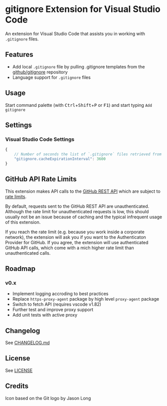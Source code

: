 # gitignore Extension for Visual Studio Code

An extension for Visual Studio Code that assists you in working with `.gitignore` files.


## Features

- Add local `.gitignore` file by pulling .gitignore templates from the [github/gitignore](https://github.com/github/gitignore) repository
- Language support for `.gitignore` files


## Usage

Start command palette (with <kbd>Ctrl</kbd>+<kbd>Shift</kbd>+<kbd>P</kbd> or <kbd>F1</kbd>) and start typing `Add gitignore`


## Settings

### Visual Studio Code Settings

```JavaScript
{
    // Number of seconds the list of `.gitignore` files retrieved from github will be cached
    "gitignore.cacheExpirationInterval": 3600
}
```

## GitHub API Rate Limits

This extension makes API calls to the [GitHub REST API](https://docs.github.com/en/rest) which are subject to [rate limits](https://docs.github.com/en/rest/overview/resources-in-the-rest-api#rate-limiting).

By default, requests sent to the GitHub REST API are unauthenticated. Although the rate limit for unauthenticated requests is low, this should usually not be an issue because of caching and the typical infrequent usage of this extension.

If you reach the rate limit (e.g. because you work inside a corporate network), the extension will ask you if you want to the Authenticaton Provider for GitHub. If you agree, the extension will use authenticated GitHub API calls, which come with a mich higher rate limit than unauthenticated calls.


## Roadmap

### v0.x
- Implement logging accroding to best practices
- Replace `https-proxy-agent` package by high level `proxy-agent` package
- Switch to fetch API (requires vscode v1.82)
- Further test and improve proxy support
- Add unit tests with active proxy


## Changelog

See [CHANGELOG.md](CHANGELOG.md)


## License

See [LICENSE](LICENSE)


## Credits

Icon based on the Git logo by Jason Long
